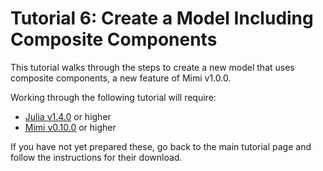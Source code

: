 # Tutorial 6: Create a Model Including Composite Components

This tutorial walks through the steps to create a new model that uses composite components, a new feature of Mimi v1.0.0.

Working through the following tutorial will require:

- [Julia v1.4.0](https://julialang.org/downloads/) or higher
- [Mimi v0.10.0](https://github.com/mimiframework/Mimi.jl) or higher

If you have not yet prepared these, go back to the main tutorial page and follow the instructions for their download.
